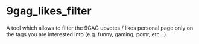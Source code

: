 # 9gag_likes_filter
A tool which allows to filter the 9GAG upvotes / likes personal page only on the tags you are interested into (e.g. funny, gaming, pcmr, etc...).
